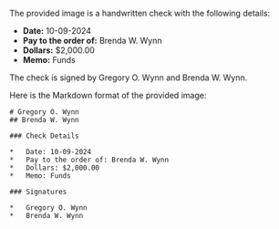 The provided image is a handwritten check with the following details:

*   **Date:** 10-09-2024
*   **Pay to the order of:** Brenda W. Wynn
*   **Dollars:** $2,000.00
*   **Memo:** Funds

The check is signed by Gregory O. Wynn and Brenda W. Wynn.

Here is the Markdown format of the provided image:

```
# Gregory O. Wynn
## Brenda W. Wynn

### Check Details

*   Date: 10-09-2024
*   Pay to the order of: Brenda W. Wynn
*   Dollars: $2,000.00
*   Memo: Funds

### Signatures

*   Gregory O. Wynn
*   Brenda W. Wynn
```